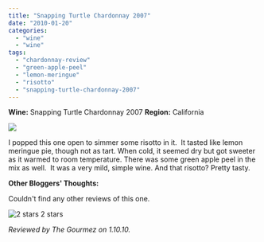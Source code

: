 ```yaml
---
title: "Snapping Turtle Chardonnay 2007"
date: "2010-01-20"
categories:
  - "wine"
  - "wine"
tags:
  - "chardonnay-review"
  - "green-apple-peel"
  - "lemon-meringue"
  - "risotto"
  - "snapping-turtle-chardonnay-2007"
---
```


**Wine:** Snapping Turtle Chardonnay 2007 **Region:** California

![](http://www.rebeccagomezfarrell.com/gourmez/photos/snappingturtlechard.jpg)

I popped this one open to simmer some risotto in it.  It tasted like lemon meringue pie, though not as tart. When cold, it seemed dry but got sweeter as it warmed to room temperature. There was some green apple peel in the mix as well.  It was a very mild, simple wine. And that risotto? Pretty tasty.

**Other Bloggers' Thoughts:**

Couldn't find any other reviews of this one.




<div class="caption">

![2 stars](http://www.rebeccagomezfarrell.com/wp-content/uploads/2009/02/rating_chicken11.gif "rating_chicken11") 2 stars</div>


_Reviewed by The Gourmez on 1.10.10._

